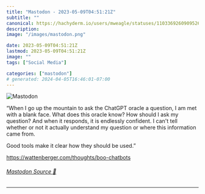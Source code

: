 ```yaml
---
title: "Mastodon - 2023-05-09T04:51:21Z"
subtitle: ""
canonical: https://hachyderm.io/users/mweagle/statuses/110336926090952678
description:
image: "/images/mastodon.png"

date: 2023-05-09T04:51:21Z
lastmod: 2023-05-09T04:51:21Z
image: ""
tags: ["Social Media"]

categories: ["mastodon"]
# generated: 2024-04-05T16:46:01-07:00
---
```

![Mastodon](/images/mastodon.png)

<p>“When I go up the mountain to ask the ChatGPT oracle a question, I am met with a blank face. What does this oracle know? How should I ask my question? And when it responds, it is endlessly confident. I can&#39;t tell whether or not it actually understand my question or where this information came from.</p><p>Good tools make it clear how they should be used.”</p><p><a href="https://wattenberger.com/thoughts/boo-chatbots" target="_blank" rel="nofollow noopener noreferrer" translate="no"><span class="invisible">https://</span><span class="ellipsis">wattenberger.com/thoughts/boo-</span><span class="invisible">chatbots</span></a></p>


###### [Mastodon Source 🐘](https://hachyderm.io/@mweagle/110336926090952678)

___
